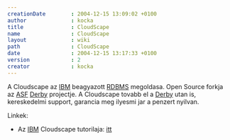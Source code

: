 ```yaml
---
creationDate        : 2004-12-15 13:09:02 +0100 
author              : kocka 
title               : CloudScape 
name                : CloudScape 
layout              : wiki 
path                : CloudScape 
date                : 2004-12-15 13:17:33 +0100 
version             : 2 
creator             : kocka 
---
```

A Cloudscape az [IBM](IBM.html) beagyazott [RDBMS](RDBMS.html) megoldasa. Open Source forkja az [ASF](ASF.html) [Derby](Derby.html) projectje. A Cloudscape tovabb el a [Derby](Derby.html) utan is, kereskedelmi support, garancia meg ilyesmi jar a penzert nyilvan.

Linkek:

*   Az [IBM](IBM.html) Cloudscape tutorilaja: [itt](http://www-106.ibm.com/developerworks/edu/dm-dw-dm-0412kubasta-i.html?S_TACT=104AHW01&S_CMP=HP)
